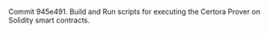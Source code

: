 Commit 945e491.                    Build and Run scripts for executing the Certora Prover on Solidity smart contracts.